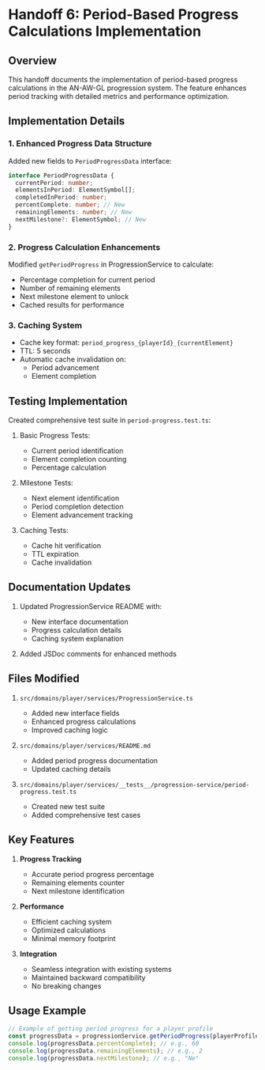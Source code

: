 # Handoff 6: Period-Based Progress Calculations Implementation

## Overview

This handoff documents the implementation of period-based progress calculations in the AN-AW-GL progression system. The feature enhances period tracking with detailed metrics and performance optimization.

## Implementation Details

### 1. Enhanced Progress Data Structure

Added new fields to `PeriodProgressData` interface:

```typescript
interface PeriodProgressData {
  currentPeriod: number;
  elementsInPeriod: ElementSymbol[];
  completedInPeriod: number;
  percentComplete: number; // New
  remainingElements: number; // New
  nextMilestone?: ElementSymbol; // New
}
```

### 2. Progress Calculation Enhancements

Modified `getPeriodProgress` in ProgressionService to calculate:

- Percentage completion for current period
- Number of remaining elements
- Next milestone element to unlock
- Cached results for performance

### 3. Caching System

- Cache key format: `period_progress_{playerId}_{currentElement}`
- TTL: 5 seconds
- Automatic cache invalidation on:
  - Period advancement
  - Element completion

## Testing Implementation

Created comprehensive test suite in `period-progress.test.ts`:

1. Basic Progress Tests:

   - Current period identification
   - Element completion counting
   - Percentage calculation

2. Milestone Tests:

   - Next element identification
   - Period completion detection
   - Element advancement tracking

3. Caching Tests:
   - Cache hit verification
   - TTL expiration
   - Cache invalidation

## Documentation Updates

1. Updated ProgressionService README with:

   - New interface documentation
   - Progress calculation details
   - Caching system explanation

2. Added JSDoc comments for enhanced methods

## Files Modified

1. `src/domains/player/services/ProgressionService.ts`

   - Added new interface fields
   - Enhanced progress calculations
   - Improved caching logic

2. `src/domains/player/services/README.md`

   - Added period progress documentation
   - Updated caching details

3. `src/domains/player/services/__tests__/progression-service/period-progress.test.ts`
   - Created new test suite
   - Added comprehensive test cases

## Key Features

1. **Progress Tracking**

   - Accurate period progress percentage
   - Remaining elements counter
   - Next milestone identification

2. **Performance**

   - Efficient caching system
   - Optimized calculations
   - Minimal memory footprint

3. **Integration**
   - Seamless integration with existing systems
   - Maintained backward compatibility
   - No breaking changes

## Usage Example

```typescript
// Example of getting period progress for a player profile
const progressData = progressionService.getPeriodProgress(playerProfile);
console.log(progressData.percentComplete); // e.g., 60
console.log(progressData.remainingElements); // e.g., 2
console.log(progressData.nextMilestone); // e.g., "Ne"
```
